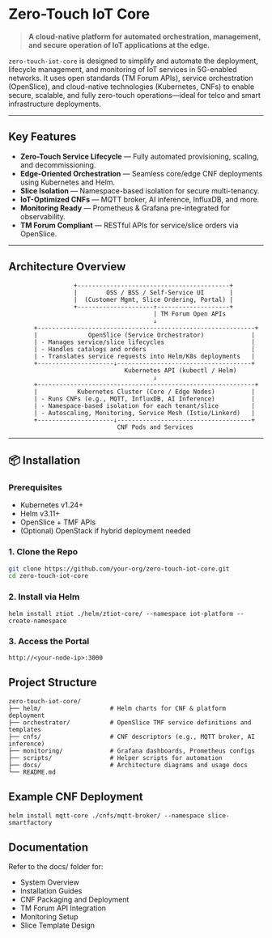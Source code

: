 # Zero-Touch IoT Core 

> **A cloud-native platform for automated orchestration, management, and secure operation of IoT applications at the edge.**

`zero-touch-iot-core` is designed to simplify and automate the deployment, lifecycle management, and monitoring of IoT services in 5G-enabled networks. It uses open standards (TM Forum APIs), service orchestration (OpenSlice), and cloud-native technologies (Kubernetes, CNFs) to enable secure, scalable, and fully zero-touch operations—ideal for telco and smart infrastructure deployments.

---

## Key Features

- **Zero-Touch Service Lifecycle** — Fully automated provisioning, scaling, and decommissioning.
- **Edge-Oriented Orchestration** — Seamless core/edge CNF deployments using Kubernetes and Helm.
- **Slice Isolation** — Namespace-based isolation for secure multi-tenancy.
- **IoT-Optimized CNFs** — MQTT broker, AI inference, InfluxDB, and more.
- **Monitoring Ready** — Prometheus & Grafana pre-integrated for observability.
- **TM Forum Compliant** — RESTful APIs for service/slice orders via OpenSlice.

---

## Architecture Overview
                      +------------------------------------------+
                      |        OSS / BSS / Self-Service UI       |
                      |  (Customer Mgmt, Slice Ordering, Portal) |
                      +---------------------↑--------------------+
                                            | TM Forum Open APIs
                                            ↓
           +------------------------------------------------------------+
           |              OpenSlice (Service Orchestrator)             |
           | - Manages service/slice lifecycles                        |
           | - Handles catalogs and orders                             |
           | - Translates service requests into Helm/K8s deployments   |
           +---------------------↓-------------------------------------+
                                    Kubernetes API (kubectl / Helm)
                                            ↓
           +------------------------------------------------------------+
           |           Kubernetes Cluster (Core / Edge Nodes)          |
           | - Runs CNFs (e.g., MQTT, InfluxDB, AI Inference)          |
           | - Namespace-based isolation for each tenant/slice         |
           | - Autoscaling, Monitoring, Service Mesh (Istio/Linkerd)   |
           +---------------------↓-------------------------------------+
                                  CNF Pods and Services


---

## 📦 Installation

### Prerequisites

- Kubernetes v1.24+
- Helm v3.11+
- OpenSlice + TMF APIs
- (Optional) OpenStack if hybrid deployment needed

### 1. Clone the Repo

```bash
git clone https://github.com/your-org/zero-touch-iot-core.git
cd zero-touch-iot-core
```

### 2. Install via Helm
```
helm install ztiot ./helm/ztiot-core/ --namespace iot-platform --create-namespace
```
### 3. Access the Portal
```
http://<your-node-ip>:3000
```

## Project Structure
```
zero-touch-iot-core/
├── helm/                   # Helm charts for CNF & platform deployment
├── orchestrator/           # OpenSlice TMF service definitions and templates
├── cnfs/                   # CNF descriptors (e.g., MQTT broker, AI inference)
├── monitoring/             # Grafana dashboards, Prometheus configs
├── scripts/                # Helper scripts for automation
├── docs/                   # Architecture diagrams and usage docs
└── README.md
```

## Example CNF Deployment
```
helm install mqtt-core ./cnfs/mqtt-broker/ --namespace slice-smartfactory
```

## Documentation
Refer to the docs/ folder for:
- System Overview
- Installation Guides
- CNF Packaging and Deployment
- TM Forum API Integration
- Monitoring Setup
- Slice Template Design
